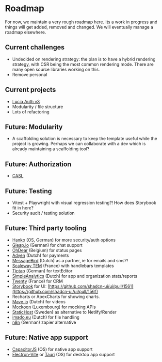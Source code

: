 # Roadmap
For now, we maintain a very rough roadmap here. Its a work in progress and things will get added, removed and changed. We will eventually manage a roadmap elsewhere.

## Current challenges
* Undecided on rendering strategy: the plan is to have a hybrid rendering strategy, with CSR being the most common rendering mode. There are many open source libraries working on this.
* Remove personal 

## Current projects
* [Lucia Auth v3](https://lucia-auth.com/)
* Modularity / file structure
* Lots of refactoring

## Future: Modularity
* A scaffolding solution is necessary to keep the template useful while the project is growing. Perhaps we can collaborate with a dev which is already maintaining a scaffolding tool?

## Future: Authorization
* [CASL](https://casl.js.org/)

## Future: Testing
* Vitest + Playwright with visual regression testing?! How does Storybook fit in here?
* Security audit / testing solution

## Future: Third party tooling
* [Hanko](https://www.hanko.io/) (OS, German) for more security/auth options
* [Gleap.io](https://www.gleap.io/) (German) for chat support
* [OhDear](https://ohdear.app/) (Belgium) for status pages
* [Adyen](https://docs.adyen.com/online-payments/build-your-integration/) (Dutch) for payments
* [MessageBird](https://messagebird.com/) (Dutch) as a partner, ie for emails and sms?!
* [Scaleway TEM](https://www.scaleway.com/en/transactional-email-tem/) (France) with handlebars templates
* [Tiptap](https://tiptap.dev/) (German) for textEditor
* [SimpleAnalytics](https://www.simpleanalytics.com/) (Dutch) for app and organization stats/reports
* [Twenty](https://twenty.com/) (France) for CRM
* [Storybook](https://storybook.js.org/) for UI: [https://github.com/shadcn-ui/ui/pull/1561](https://github.com/shadcn-ui/ui/pull/1561)
* Recharts or ApexCharts for showing charts.
* [Mave.io](https://www.mave.io/) (Dutch) for videos
* [Mockoon](https://mockoon.com/) (Luxembourg) for mocking APIs
* [StaticHost](https://www.statichost.eu/) (Sweden) as alternative to Netlify/Render
* [imado.eu](imado.eu) (Dutch) for file handling
* [n8n](https://github.com/n8n-io/n8n) (German) zapier alternative

## Future: Native app support
* [CapacitorJS](https://github.com/ionic-team/capacitor) (OS) for native app support
* [Electron-Vite](https://github.com/electron-vite/electron-vite-react) or [Tauri](https://github.com/tauri-apps/tauri) (OS) for desktop app support
